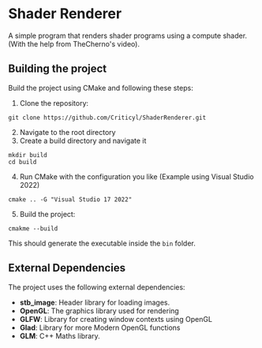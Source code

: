 # Shader Renderer
A simple program that renders shader programs using a compute shader. (With the help from TheCherno's video).

## Building the project

Build the project using CMake and following these steps:

1. Clone the repository:  
```
git clone https://github.com/Criticyl/ShaderRenderer.git
```
2. Navigate to the root directory
3. Create a build directory and navigate it
```
mkdir build  
cd build
```
4. Run CMake with the configuration you like (Example using Visual Studio 2022)
```
cmake .. -G "Visual Studio 17 2022"
```
5. Build the project:
```
cmakme --build
```

This should generate the executable inside the `bin` folder.

## External Dependencies

The project uses the following external dependencies:

* **stb_image**: Header library for loading images.
* **OpenGL**: The graphics library used for rendering
* **GLFW**: Library for creating window contexts using OpenGL
* **Glad**: Library for more Modern OpenGL functions
* **GLM**: C++ Maths library.
